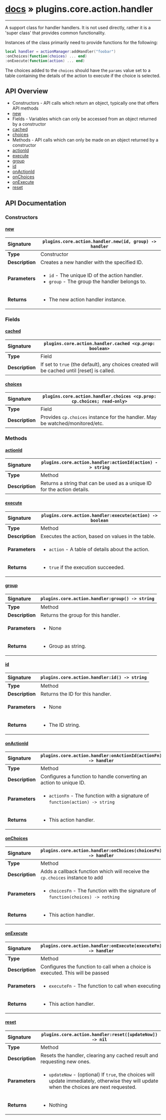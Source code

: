 # [docs](index.md) » plugins.core.action.handler
---

A support class for handler handlers. It is not used directly, rather
it is a 'super class' that provides common functionality.

Instances of the class primarily need to provide functions for the following:

```lua
local handler = actionManager:addHandler("foobar")
:onChoices(function(choices) ... end)
:onExecute(function(action) ... end)
```

The choices added to the `choices` should have the `params` value set to a table
containing the details of the action to execute if the choice is selected.

## API Overview
* Constructors - API calls which return an object, typically one that offers API methods
 * [new](#new)
* Fields - Variables which can only be accessed from an object returned by a constructor
 * [cached](#cached)
 * [choices](#choices)
* Methods - API calls which can only be made on an object returned by a constructor
 * [actionId](#actionid)
 * [execute](#execute)
 * [group](#group)
 * [id](#id)
 * [onActionId](#onactionid)
 * [onChoices](#onchoices)
 * [onExecute](#onexecute)
 * [reset](#reset)

## API Documentation

### Constructors

#### [new](#new)
| <span style="float: left;">**Signature**</span> | <span style="float: left;">`plugins.core.action.handler.new(id, group) -> handler` </span>                                                          |
| -----------------------------------------------------|---------------------------------------------------------------------------------------------------------|
| **Type**                                             | Constructor |
| **Description**                                      | Creates a new handler with the specified ID. |
| **Parameters**                                       | <ul><li><code>id</code>      - The unique ID of the action handler.</li><li><code>group</code>   - The group the handler belongs to.</li></ul> |
| **Returns**                                          | <ul><li>The new action handler instance.</li></ul> |

### Fields

#### [cached](#cached)
| <span style="float: left;">**Signature**</span> | <span style="float: left;">`plugins.core.action.handler.cached <cp.prop: boolean>` </span>                                                          |
| -----------------------------------------------------|---------------------------------------------------------------------------------------------------------|
| **Type**                                             | Field |
| **Description**                                      | If set to `true` (the default), any choices created will be cached until [reset] is called. |

#### [choices](#choices)
| <span style="float: left;">**Signature**</span> | <span style="float: left;">`plugins.core.action.handler.choices <cp.prop: cp.choices; read-only>` </span>                                                          |
| -----------------------------------------------------|---------------------------------------------------------------------------------------------------------|
| **Type**                                             | Field |
| **Description**                                      | Provides `cp.choices` instance for the handler. May be watched/monitored/etc. |

### Methods

#### [actionId](#actionid)
| <span style="float: left;">**Signature**</span> | <span style="float: left;">`plugins.core.action.handler:actionId(action) -> string` </span>                                                          |
| -----------------------------------------------------|---------------------------------------------------------------------------------------------------------|
| **Type**                                             | Method |
| **Description**                                      | Returns a string that can be used as a unique ID for the action details. |

#### [execute](#execute)
| <span style="float: left;">**Signature**</span> | <span style="float: left;">`plugins.core.action.handler:execute(action) -> boolean` </span>                                                          |
| -----------------------------------------------------|---------------------------------------------------------------------------------------------------------|
| **Type**                                             | Method |
| **Description**                                      | Executes the action, based on values in the table. |
| **Parameters**                                       | <ul><li><code>action</code>      - A table of details about the action.</li></ul> |
| **Returns**                                          | <ul><li><code>true</code> if the execution succeeded.</li></ul> |

#### [group](#group)
| <span style="float: left;">**Signature**</span> | <span style="float: left;">`plugins.core.action.handler:group() -> string` </span>                                                          |
| -----------------------------------------------------|---------------------------------------------------------------------------------------------------------|
| **Type**                                             | Method |
| **Description**                                      | Returns the group for this handler. |
| **Parameters**                                       | <ul><li>None</li></ul> |
| **Returns**                                          | <ul><li>Group as string.</li></ul> |

#### [id](#id)
| <span style="float: left;">**Signature**</span> | <span style="float: left;">`plugins.core.action.handler:id() -> string` </span>                                                          |
| -----------------------------------------------------|---------------------------------------------------------------------------------------------------------|
| **Type**                                             | Method |
| **Description**                                      | Returns the ID for this handler. |
| **Parameters**                                       | <ul><li>None</li></ul> |
| **Returns**                                          | <ul><li>The ID string.</li></ul> |

#### [onActionId](#onactionid)
| <span style="float: left;">**Signature**</span> | <span style="float: left;">`plugins.core.action.handler:onActionId(actionFn) -> handler` </span>                                                          |
| -----------------------------------------------------|---------------------------------------------------------------------------------------------------------|
| **Type**                                             | Method |
| **Description**                                      | Configures a function to handle converting an action to unique ID. |
| **Parameters**                                       | <ul><li><code>actionFn</code>    - The function with a signature of <code>function(action) -&gt; string</code></li></ul> |
| **Returns**                                          | <ul><li>This action handler.</li></ul> |

#### [onChoices](#onchoices)
| <span style="float: left;">**Signature**</span> | <span style="float: left;">`plugins.core.action.handler:onChoices(choicesFn) -> handler` </span>                                                          |
| -----------------------------------------------------|---------------------------------------------------------------------------------------------------------|
| **Type**                                             | Method |
| **Description**                                      | Adds a callback function which will receive the `cp.choices` instance to add |
| **Parameters**                                       | <ul><li><code>choicesFn</code>       - The function with the signature of <code>function(choices) -&gt; nothing</code></li></ul> |
| **Returns**                                          | <ul><li>This action handler.</li></ul> |

#### [onExecute](#onexecute)
| <span style="float: left;">**Signature**</span> | <span style="float: left;">`plugins.core.action.handler:onExecute(executeFn) -> handler` </span>                                                          |
| -----------------------------------------------------|---------------------------------------------------------------------------------------------------------|
| **Type**                                             | Method |
| **Description**                                      | Configures the function to call when a choice is executed. This will be passed |
| **Parameters**                                       | <ul><li><code>executeFn</code>       - The function to call when executing.</li></ul> |
| **Returns**                                          | <ul><li>This action handler.</li></ul> |

#### [reset](#reset)
| <span style="float: left;">**Signature**</span> | <span style="float: left;">`plugins.core.action.handler:reset([updateNow]) -> nil` </span>                                                          |
| -----------------------------------------------------|---------------------------------------------------------------------------------------------------------|
| **Type**                                             | Method |
| **Description**                                      | Resets the handler, clearing any cached result and requesting new ones. |
| **Parameters**                                       | <ul><li><code>updateNow</code>   - (optional) If <code>true</code>, the choices will update immediately, otherwise they will update when the choices are next requested.</li></ul> |
| **Returns**                                          | <ul><li>Nothing</li></ul> |

